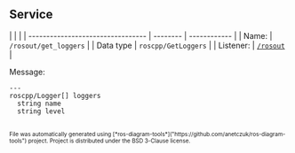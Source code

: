 <!--
File was automatically generated using 'ros-diagram-tools' project.
Project is distributed under the BSD 3-Clause license.
-->

## Service


|  |  |
| --------------------------------- | -------- | ------------ |
| Name: | `/rosout/get_loggers` |
| Data type | `roscpp/GetLoggers` |
| Listener: | [`/rosout`](n__rosout.html) |

Message:
```
---
roscpp/Logger[] loggers
  string name
  string level


```



<font size="1">
    File was automatically generated using [*ros-diagram-tools*]("https://github.com/anetczuk/ros-diagram-tools") project.
    Project is distributed under the BSD 3-Clause license.
</font>
